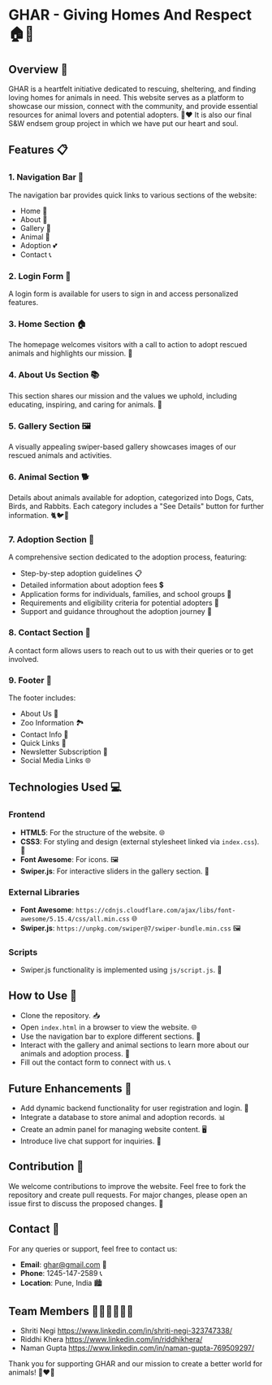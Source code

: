 # GHAR - Giving Homes And Respect 🏠🐾


## Overview 🌟
GHAR is a heartfelt initiative dedicated to rescuing, sheltering, and finding loving homes for animals in need. This website serves as a platform to showcase our mission, connect with the community, and provide essential resources for animal lovers and potential adopters. 🐶❤️
It is also our final S&W endsem group project in which we have put our heart and soul.

## Features 📋
### 1. **Navigation Bar** 🧭
The navigation bar provides quick links to various sections of the website:
+ Home 🏡
+ About 📖
+ Gallery 📸
+ Animal 🐾
+ Adoption 💕
+ Contact 📞

### 2. **Login Form** 🔐
A login form is available for users to sign in and access personalized features.

### 3. **Home Section** 🏠
The homepage welcomes visitors with a call to action to adopt rescued animals and highlights our mission. 🤝

### 4. **About Us Section** 📚
This section shares our mission and the values we uphold, including educating, inspiring, and caring for animals. 🌈

### 5. **Gallery Section** 🖼️

A visually appealing swiper-based gallery showcases images of our rescued animals and activities.

### 6. **Animal Section** 🐕
Details about animals available for adoption, categorized into Dogs, Cats, Birds, and Rabbits. Each category includes a "See Details" button for further information. 🐈🐦🐰

### 7. **Adoption Section** 💖
A comprehensive section dedicated to the adoption process, featuring:
+ Step-by-step adoption guidelines 📋
+ Detailed information about adoption fees 💲
+ Application forms for individuals, families, and school groups 📝
+ Requirements and eligibility criteria for potential adopters 🤝
+ Support and guidance throughout the adoption journey 🌟

### 8. **Contact Section** 📧
A contact form allows users to reach out to us with their queries or to get involved.

### 9. **Footer** 🔻
The footer includes:
+ About Us 📖
+ Zoo Information 🏞️
+ Contact Info 📱
+ Quick Links 🔗
+ Newsletter Subscription 📰
+ Social Media Links 🌐

## Technologies Used 💻
### Frontend
+ **HTML5**: For the structure of the website. 🌐
+ **CSS3**: For styling and design (external stylesheet linked via `index.css`). 🎨
+ **Font Awesome**: For icons. 🖼️
+ **Swiper.js**: For interactive sliders in the gallery section. 📸
 
### External Libraries
+ **Font Awesome**: `https://cdnjs.cloudflare.com/ajax/libs/font-awesome/5.15.4/css/all.min.css` 🌐
+ **Swiper.js**: `https://unpkg.com/swiper@7/swiper-bundle.min.css` 🖼️
  
### Scripts
+ Swiper.js functionality is implemented using `js/script.js`. 📂
  
## How to Use 🚀
+ Clone the repository. 📥
+ Open `index.html` in a browser to view the website. 🌐
+ Use the navigation bar to explore different sections. 🧭
+ Interact with the gallery and animal sections to learn more about our animals and adoption process. 🐾
+ Fill out the contact form to connect with us. 📞

## Future Enhancements 🚧
+ Add dynamic backend functionality for user registration and login. 🔐
+ Integrate a database to store animal and adoption records. 📊
+ Create an admin panel for managing website content. 🖥️
+ Introduce live chat support for inquiries. 💬

## Contribution 🤝
We welcome contributions to improve the website. Feel free to fork the repository and create pull requests. For major changes, please open an issue first to discuss the proposed changes. 🌟

## Contact 📧
For any queries or support, feel free to contact us:
+ **Email**: ghar@gmail.com 📨
+ **Phone**: 1245-147-2589 📞
+ **Location**: Pune, India 🏙️

## Team Members 👩‍💻👩‍💻👨‍💻
+ Shriti Negi https://www.linkedin.com/in/shriti-negi-323747338/
+ Riddhi Khera https://www.linkedin.com/in/riddhikhera/
+ Naman Gupta https://www.linkedin.com/in/naman-gupta-769509297/

Thank you for supporting GHAR and our mission to create a better world for animals! 🐾❤️🌈

